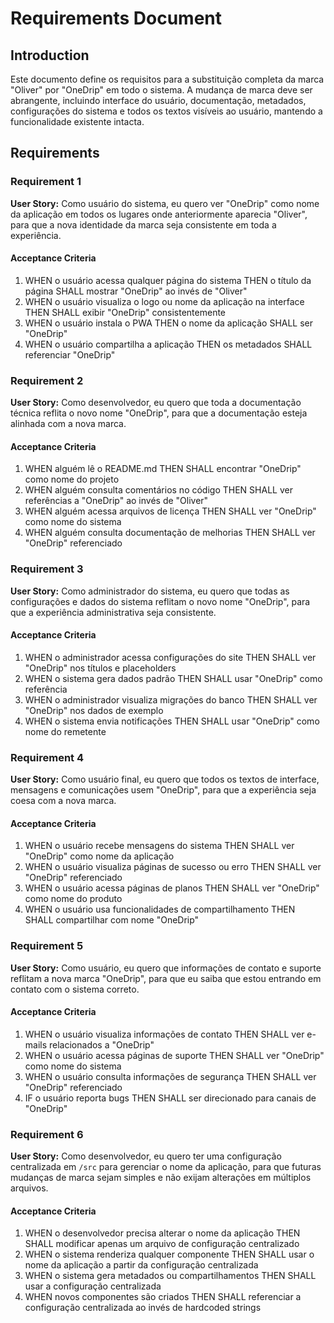 # Requirements Document

## Introduction

Este documento define os requisitos para a substituição completa da marca "Oliver" por "OneDrip" em todo o sistema. A mudança de marca deve ser abrangente, incluindo interface do usuário, documentação, metadados, configurações do sistema e todos os textos visíveis ao usuário, mantendo a funcionalidade existente intacta.

## Requirements

### Requirement 1

**User Story:** Como usuário do sistema, eu quero ver "OneDrip" como nome da aplicação em todos os lugares onde anteriormente aparecia "Oliver", para que a nova identidade da marca seja consistente em toda a experiência.

#### Acceptance Criteria

1. WHEN o usuário acessa qualquer página do sistema THEN o título da página SHALL mostrar "OneDrip" ao invés de "Oliver"
2. WHEN o usuário visualiza o logo ou nome da aplicação na interface THEN SHALL exibir "OneDrip" consistentemente
3. WHEN o usuário instala o PWA THEN o nome da aplicação SHALL ser "OneDrip"
4. WHEN o usuário compartilha a aplicação THEN os metadados SHALL referenciar "OneDrip"

### Requirement 2

**User Story:** Como desenvolvedor, eu quero que toda a documentação técnica reflita o novo nome "OneDrip", para que a documentação esteja alinhada com a nova marca.

#### Acceptance Criteria

1. WHEN alguém lê o README.md THEN SHALL encontrar "OneDrip" como nome do projeto
2. WHEN alguém consulta comentários no código THEN SHALL ver referências a "OneDrip" ao invés de "Oliver"
3. WHEN alguém acessa arquivos de licença THEN SHALL ver "OneDrip" como nome do sistema
4. WHEN alguém consulta documentação de melhorias THEN SHALL ver "OneDrip" referenciado

### Requirement 3

**User Story:** Como administrador do sistema, eu quero que todas as configurações e dados do sistema reflitam o novo nome "OneDrip", para que a experiência administrativa seja consistente.

#### Acceptance Criteria

1. WHEN o administrador acessa configurações do site THEN SHALL ver "OneDrip" nos títulos e placeholders
2. WHEN o sistema gera dados padrão THEN SHALL usar "OneDrip" como referência
3. WHEN o administrador visualiza migrações do banco THEN SHALL ver "OneDrip" nos dados de exemplo
4. WHEN o sistema envia notificações THEN SHALL usar "OneDrip" como nome do remetente

### Requirement 4

**User Story:** Como usuário final, eu quero que todos os textos de interface, mensagens e comunicações usem "OneDrip", para que a experiência seja coesa com a nova marca.

#### Acceptance Criteria

1. WHEN o usuário recebe mensagens do sistema THEN SHALL ver "OneDrip" como nome da aplicação
2. WHEN o usuário visualiza páginas de sucesso ou erro THEN SHALL ver "OneDrip" referenciado
3. WHEN o usuário acessa páginas de planos THEN SHALL ver "OneDrip" como nome do produto
4. WHEN o usuário usa funcionalidades de compartilhamento THEN SHALL compartilhar com nome "OneDrip"

### Requirement 5

**User Story:** Como usuário, eu quero que informações de contato e suporte reflitam a nova marca "OneDrip", para que eu saiba que estou entrando em contato com o sistema correto.

#### Acceptance Criteria

1. WHEN o usuário visualiza informações de contato THEN SHALL ver e-mails relacionados a "OneDrip"
2. WHEN o usuário acessa páginas de suporte THEN SHALL ver "OneDrip" como nome do sistema
3. WHEN o usuário consulta informações de segurança THEN SHALL ver "OneDrip" referenciado
4. IF o usuário reporta bugs THEN SHALL ser direcionado para canais de "OneDrip"

### Requirement 6

**User Story:** Como desenvolvedor, eu quero ter uma configuração centralizada em `/src` para gerenciar o nome da aplicação, para que futuras mudanças de marca sejam simples e não exijam alterações em múltiplos arquivos.

#### Acceptance Criteria

1. WHEN o desenvolvedor precisa alterar o nome da aplicação THEN SHALL modificar apenas um arquivo de configuração centralizado
2. WHEN o sistema renderiza qualquer componente THEN SHALL usar o nome da aplicação a partir da configuração centralizada
3. WHEN o sistema gera metadados ou compartilhamentos THEN SHALL usar a configuração centralizada
4. WHEN novos componentes são criados THEN SHALL referenciar a configuração centralizada ao invés de hardcoded strings